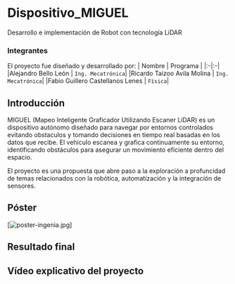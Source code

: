 # Dispositivo_MIGUEL
Desarrollo e implementación de Robot con tecnología LiDAR
### Integrantes
El proyecto fue diseñado y desarrollado por:
| Nombre | Programa |
|:-|:-|
|Alejandro Bello León | ``Ing. Mecatrónica``|
|Ricardo Taizoo Avila Molina | ``Ing. Mecatrónica``|
|Fabio Guillero Castellanos Lenes | ``Física``|

## Introducción
MIGUEL (Mapeo Inteligente Graficador Utilizando Escaner LiDAR) es un dispositivo autónomo diseñado para navegar por entornos controlados evitando obstaculos y tomando decisiones en tiempo real basadas en los datos que recibe. El vehículo escanea y grafica continuamente su entorno, identificando obstáculos para asegurar un movimiento eficiente dentro del espacio.

El proyecto es una propuesta que abre paso a la exploración a profuncidad de temas relacionados con la robótica, automatización y la integración de sensores.

## Póster

[![poster-ingenia.jpg]("C:\Users\57320\OneDrive\Escritorio\Lidar\Dispositivo_MIGUEL\imagenes\poster_ingenia.jpg")]


## Resultado final

## Vídeo explicativo del proyecto

